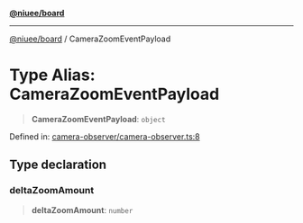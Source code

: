 [**@niuee/board**](../README.md)

***

[@niuee/board](../globals.md) / CameraZoomEventPayload

# Type Alias: CameraZoomEventPayload

> **CameraZoomEventPayload**: `object`

Defined in: [camera-observer/camera-observer.ts:8](https://github.com/niuee/board/blob/a0a1179721d4f4b943b6a9bc156753ac9737e502/src/camera-observer/camera-observer.ts#L8)

## Type declaration

### deltaZoomAmount

> **deltaZoomAmount**: `number`
